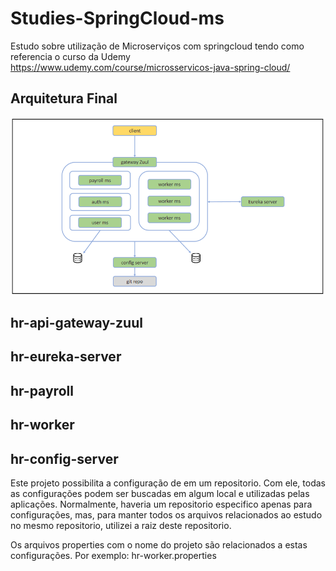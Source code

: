 # Studies-SpringCloud-ms
Estudo sobre utilização de Microserviços com springcloud tendo como referencia o curso da Udemy https://www.udemy.com/course/microsservicos-java-spring-cloud/

## Arquitetura Final

![Arquitetura](/doc-images/arquitetura_do_projeto.pdf.png)

## hr-api-gateway-zuul

## hr-eureka-server

## hr-payroll

## hr-worker

## hr-config-server

Este projeto possibilita a configuração de em um repositorio. Com ele, todas as configurações podem ser buscadas em algum local e utilizadas pelas aplicações. 
Normalmente, haveria um repositorio especifico apenas para configurações, mas, para manter todos os arquivos relacionados ao estudo no mesmo repositorio, utilizei a raiz deste repositorio.

Os arquivos properties com o nome do projeto são relacionados a estas configurações. Por exemplo: hr-worker.properties




